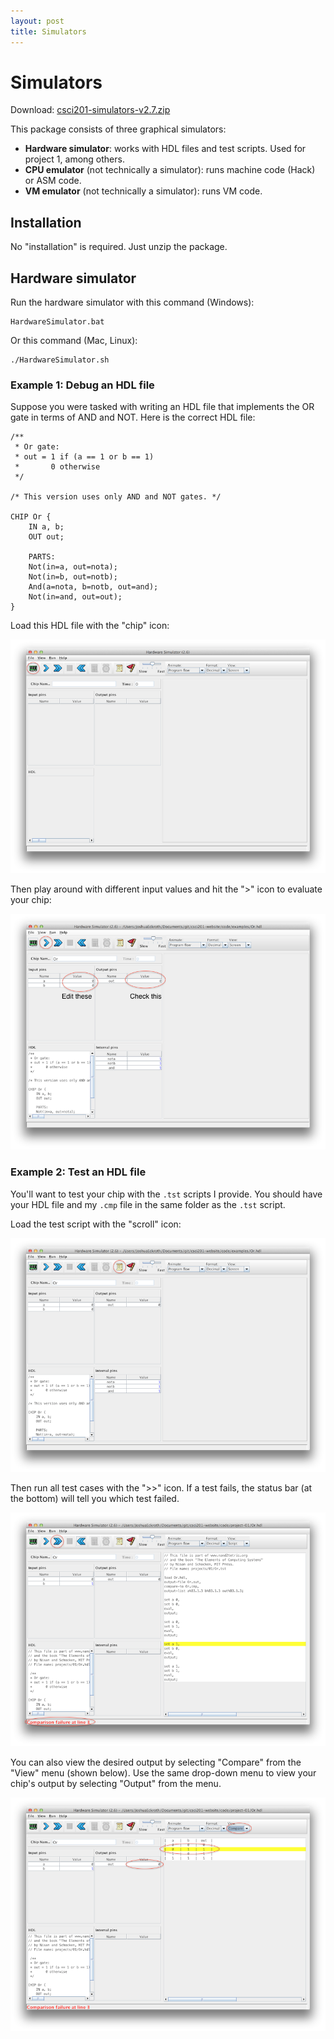 ```yaml
---
layout: post
title: Simulators
---
```


# Simulators

Download: [csci201-simulators-v2.7.zip](/csci201-simulators-v2.7.zip)

This package consists of three graphical simulators:

- **Hardware simulator**: works with HDL files and test scripts. Used for project 1, among others.
- **CPU emulator** (not technically a simulator): runs machine code (Hack) or ASM code.
- **VM emulator** (not technically a simulator): runs VM code.

## Installation

No "installation" is required. Just unzip the package.

## Hardware simulator

Run the hardware simulator with this command (Windows):

```
HardwareSimulator.bat
```

Or this command (Mac, Linux):

```
./HardwareSimulator.sh
```

### Example 1: Debug an HDL file

Suppose you were tasked with writing an HDL file that implements the OR gate in terms of AND and NOT. Here is the correct HDL file:

```
/**
 * Or gate:
 * out = 1 if (a == 1 or b == 1)
 *       0 otherwise
 */

/* This version uses only AND and NOT gates. */

CHIP Or {
    IN a, b;
    OUT out;

    PARTS:
    Not(in=a, out=nota);
    Not(in=b, out=notb);
    And(a=nota, b=notb, out=and);
    Not(in=and, out=out);
}
```

Load this HDL file with the "chip" icon:

![HW Sim](/images/hw-sim-1.png)

Then play around with different input values and hit the ">" icon to evaluate your chip:

![HW Sim](/images/hw-sim-2.png)

### Example 2: Test an HDL file

You'll want to test your chip with the `.tst` scripts I provide. You should have your HDL file and my `.cmp` file in the same folder as the `.tst` script.

Load the test script with the "scroll" icon:

![HW Sim](/images/hw-sim-3.png)

Then run all test cases with the ">>" icon. If a test fails, the status bar (at the bottom) will tell you which test failed.

![HW Sim](/images/hw-sim-4.png)

You can also view the desired output by selecting "Compare" from the "View" menu (shown below). Use the same drop-down menu to view your chip's output by selecting "Output" from the menu.

![HW Sim](/images/hw-sim-5.png)


